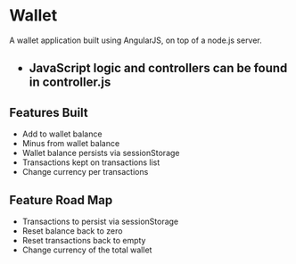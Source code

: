 Wallet
======

A wallet application built using AngularJS, on top of a node.js server.

<h2>
<ul>
<li>JavaScript logic and controllers can be found in controller.js</li>
</ul>



<h2>Features Built</h2>
<ul>
<li>Add to wallet balance</li>
<li>Minus from wallet balance</li>
<li>Wallet balance persists via sessionStorage</li>
<li>Transactions kept on transactions list</li>
<li>Change currency per transactions</li>
</ul>


<h2>Feature Road Map</h2>
<ul>
  <li>Transactions to persist via sessionStorage</li>
  <li>Reset balance back to zero</li>
  <li>Reset transactions back to empty</li>
  <li>Change currency of the total wallet</li>
<ul>
